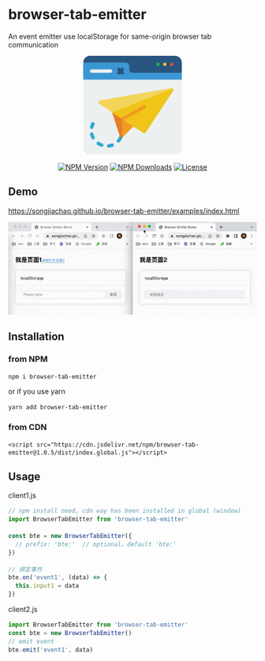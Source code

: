 # browser-tab-emitter
An event emitter use localStorage for same-origin browser tab communication
<p align="center">
<a href="https://github.com/songjiachao/browser-tab-emitter"><img height="200" src="https://raw.githubusercontent.com/songjiachao/images/main/browser-tab-emitter/logo.png" alt="browser-tab-emitter"></a>
</p>

<p align="center">
  <a href="https://www.npmjs.com/package/browser-tab-emitter" target="_blank" rel="noopener noreferrer"><img src="https://badgen.net/npm/v/browser-tab-emitter" alt="NPM Version" /></a>
  <a href="https://www.npmjs.com/package/browser-tab-emitter" target="_blank" rel="noopener noreferrer"><img src="https://badgen.net/npm/dt/browser-tab-emitter" alt="NPM Downloads" /></a>
  <a href="https://github.com/songjiachao/browser-tab-emitter/blob/main/LICENSE" target="_blank" rel="noopener noreferrer"><img src="https://badgen.net/github/license/songjiachao/browser-tab-emitter" alt="License" /></a>
</p>

## Demo
https://songjiachao.github.io/browser-tab-emitter/examples/index.html

![Demo](https://raw.githubusercontent.com/songjiachao/images/main/browser-tab-emitter/demo.gif)

## Installation

### from NPM

`npm i browser-tab-emitter`

or if you use yarn

`yarn add browser-tab-emitter`

### from CDN

```
<script src="https://cdn.jsdelivr.net/npm/browser-tab-emitter@1.0.5/dist/index.global.js"></script>
```

## Usage
client1.js
```js
// npm install need, cdn way has been installed in global (window)
import BrowserTabEmitter from 'browser-tab-emitter'

const bte = new BrowserTabEmitter({
  // prefix: 'bte:'  // optional，default 'bte:'
})

// 绑定事件
bte.on('event1', (data) => {
  this.input1 = data
})
```

client2.js

```js
import BrowserTabEmitter from 'browser-tab-emitter'
const bte = new BrowserTabEmitter()
// emit event
bte.emit('event1', data)
```
